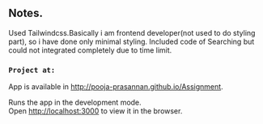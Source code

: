 ## Notes.

Used Tailwindcss.Basically i am frontend developer(not used to do styling part), so i have done only minimal styling.
Included code of Searching but could not integrated completely due to time limit.

### `Project at:`

App is available in http://pooja-prasannan.github.io/Assignment.

Runs the app in the development mode.<br>
Open [http://localhost:3000](http://localhost:3000) to view it in the browser.

